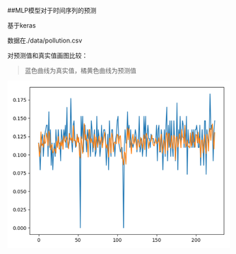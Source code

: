 ##MLP模型对于时间序列的预测

基于keras

数据在./data/pollution.csv

对预测值和真实值画图比较：

> 蓝色曲线为真实值，橘黄色曲线为预测值

![avatar](./pics/myplot.png)